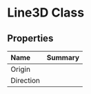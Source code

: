 # Line3D Class



## Properties

| Name | Summary | 
| :- | :- | 
| Origin |  | 
| Direction |  | 

